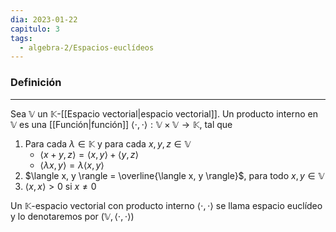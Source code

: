 ```yaml
---
dia: 2023-01-22
capitulo: 3
tags:
  - algebra-2/Espacios-euclídeos
---
```

### Definición
---
Sea $\mathbb{V}$ un $\mathbb{K}$-[[Espacio vectorial|espacio vectorial]]. Un producto interno en $\mathbb{V}$ es una [[Función|función]] $\langle \cdot , \cdot \rangle : \mathbb{V} \times \mathbb{V} \to \mathbb{K}$, tal que

 1. Para cada $\lambda \in \mathbb{K}$ y para cada $x, y, z \in \mathbb{V}$
	  * $\langle x + y, z \rangle = \langle x, y \rangle + \langle y, z \rangle$
	  * $\langle \lambda x, y \rangle = \lambda \langle x, y \rangle$
 2. $\langle x, y \rangle = \overline{\langle x, y \rangle}$, para todo $x, y \in \mathbb{V}$
 3. $\langle x, x \rangle > 0$ si $x \ne 0$

Un $\mathbb{K}$-espacio vectorial con producto interno $\langle \cdot , \cdot \rangle$ se llama espacio euclídeo y lo denotaremos por $(\mathbb{V}, \langle \cdot, \cdot \rangle)$